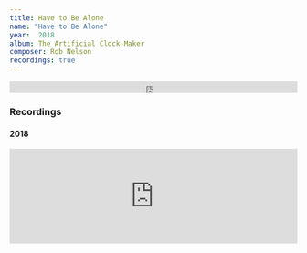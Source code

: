 ```yaml
---
title: Have to Be Alone
name: "Have to Be Alone"
year:  2018
album: The Artificial Clock-Maker
composer: Rob Nelson
recordings: true
---
```


<iframe width="100%" height="20" scrolling="no" frameborder="no" allow="autoplay" src="https://w.soundcloud.com/player/?url=https%3A//api.soundcloud.com/tracks/582537951&color=%23ff5500&inverse=false&auto_play=false&show_user=true"></iframe>

<h3>Recordings</h3>

<h4>2018</h4>

<iframe width="100%" height="166" scrolling="no" frameborder="no" allow="autoplay" src="https://w.soundcloud.com/player/?url=https%3A//api.soundcloud.com/tracks/582537951&color=%23ff5500&auto_play=false&hide_related=false&show_comments=true&show_user=true&show_reposts=false&show_teaser=true"></iframe>
